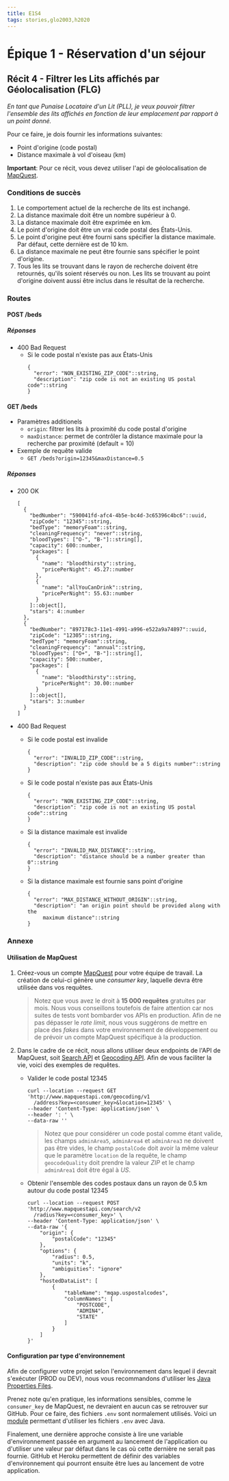 ```yaml
---
title: E1S4
tags: stories,glo2003,h2020
---
```


# Épique 1 - Réservation d'un séjour

## Récit 4 - Filtrer les Lits affichés par Géolocalisation (FLG)

_En tant que Punaise Locataire d'un Lit (PLL), je veux pouvoir filtrer l'ensemble des lits affichés en fonction de leur emplacement par rapport à un point donné._

Pour ce faire, je dois fournir les informations suivantes:

- Point d'origine (code postal)
- Distance maximale à vol d'oiseau (km)

**Important**: Pour ce récit, vous devez utiliser l'api de géolocalisation de [MapQuest](https://developer.mapquest.com/). 

### Conditions de succès

1. Le comportement actuel de la recherche de lits est inchangé.
1. La distance maximale doit être un nombre supérieur à 0. 
1. La distance maximale doit être exprimée en km.
1. Le point d'origine doit être un vrai code postal des États-Unis.
1. Le point d'origine peut être fourni sans spécifier la distance maximale. Par défaut, cette dernière est de 10 km. 
1. La distance maximale ne peut être fournie sans spécifier le point d'origine. 
1. Tous les lits se trouvant dans le rayon de recherche doivent être retournés, qu'ils soient réservés ou non. Les lits se trouvant au point d'origine doivent aussi être inclus dans le résultat de la recherche.

### Routes

#### POST /beds

##### Réponses

- 400 Bad Request
  - Si le code postal n'existe pas aux États-Unis
    ```{json}
    {
      "error": "NON_EXISTING_ZIP_CODE"::string,
      "description": "zip code is not an existing US postal code"::string
    }
    ```

#### GET /beds

- Paramètres additionels
  - `origin`: filtrer les lits à proximité du code postal d'origine
  - `maxDistance`: permet de contrôler la distance maximale pour la recherche par proximité (default = 10)
- Exemple de requête valide
  - `GET /beds?origin=12345&maxDistance=0.5`

##### Réponses

- 200 OK
  ```{json}
  [
    {
      "bedNumber": "590041fd-afc4-4b5e-bc4d-3c65396c4bc6"::uuid,
      "zipCode": "12345"::string,
      "bedType": "memoryFoam"::string,
      "cleaningFrequency": "never"::string,
      "bloodTypes": ["O-", "B-"]::string[],
      "capacity": 600::number,
      "packages": [
        {
          "name": "bloodthirsty"::string,
          "pricePerNight": 45.27::number
        },
        {
          "name": "allYouCanDrink"::string,
          "pricePerNight": 55.63::number
        }
      ]::object[],
      "stars": 4::number
    },
    {
      "bedNumber": "897178c3-11e1-4991-a996-e522a9a74897"::uuid,
      "zipCode": "12305"::string,
      "bedType": "memoryFoam"::string,
      "cleaningFrequency": "annual"::string,
      "bloodTypes": ["O+", "B-"]::string[],
      "capacity": 500::number,
      "packages": [
        {
          "name": "bloodthirsty"::string,
          "pricePerNight": 30.00::number
        }
      ]::object[],
      "stars": 3::number
    }
  ]
  ```
  
- 400 Bad Request
  - Si le code postal est invalide
    ```{json}
    {
      "error": "INVALID_ZIP_CODE"::string,
      "description": "zip code should be a 5 digits number"::string
    }
    ```
  - Si le code postal n'existe pas aux États-Unis
    ```{json}
    {
      "error": "NON_EXISTING_ZIP_CODE"::string,
      "description": "zip code is not an existing US postal code"::string
    }
    ```
  - Si la distance maximale est invalide
    ```{json}
    {
      "error": "INVALID_MAX_DISTANCE"::string,
      "description": "distance should be a number greater than 0"::string
    }
    ```
  - Si la distance maximale est fournie sans point d'origine
    ```{json}
    {
      "error": "MAX_DISTANCE_WITHOUT_ORIGIN"::string,
      "description": "an origin point should be provided along with the 
         maximum distance"::string
    }
    
### Annexe

#### Utilisation de MapQuest

1. Créez-vous un compte [MapQuest](https://developer.mapquest.com/) pour votre équipe de travail. La création de celui-ci génère une _consumer key_, laquelle devra être utilisée dans vos requêtes.

    > Notez que vous avez le droit à **15 000 requêtes** gratuites par mois. Nous vous conseillons toutefois de faire attention car nos suites de tests vont bombarder vos APIs en production. Afin de ne pas dépasser le *rate limit*, nous vous suggérons de mettre en place des *fakes* dans votre environnement de développement ou de prévoir un compte MapQuest spécifique à la production.

1. Dans le cadre de ce récit, nous allons utiliser deux endpoints de l'API de MapQuest, soit [Search API](https://developer.mapquest.com/documentation/search-api/v2/) et [Geocoding API](https://developer.mapquest.com/documentation/geocoding-api/). Afin de vous faciliter la vie, voici des exemples de requêtes.
    - Valider le code postal 12345
        ```{bash}
        curl --location --request GET 'http://www.mapquestapi.com/geocoding/v1
          /address?key=<consumer_key>&location=12345' \
        --header 'Content-Type: application/json' \
        --header ': ' \
        --data-raw ''
        ```
        > Notez que pour considérer un code postal comme étant valide, les champs `adminArea5`, `adminArea4` et `adminArea3` ne doivent pas être vides, le champ `postalCode` doit avoir la même valeur que le paramètre `location` de la requête, le champ `geocodeQuality` doit prendre la valeur *ZIP* et le champ `adminArea1` doit être égal à *US*.
    - Obtenir l'ensemble des codes postaux dans un rayon de 0.5 km autour du code postal 12345
        ```{bash}
        curl --location --request POST 'http://www.mapquestapi.com/search/v2
          /radius?key=<consumer_key>' \
        --header 'Content-Type: application/json' \
        --data-raw '{
            "origin": {
                "postalCode": "12345"
            },
            "options": {
                "radius": 0.5,
                "units": "k",
                "ambiguities": "ignore"
            },
            "hostedDataList": [
                {
                    "tableName": "mqap.uspostalcodes",
                    "columnNames": [
                        "POSTCODE",
                        "ADMIN4",
                        "STATE"
                    ]
                }
            ]
        }'
        ```

#### Configuration par type d'environnement

Afin de configurer votre projet selon l'environnement dans lequel il devrait s'exécuter (PROD ou DEV), nous vous recommandons d'utiliser les [Java Properties Files](https://crunchify.com/java-properties-file-how-to-read-config-properties-values-in-java/). 

Prenez note qu'en pratique, les informations sensibles, comme le `consumer_key` de MapQuest, ne devraient en aucun cas se retrouver sur GitHub. Pour ce faire, des fichiers `.env` sont normalement utilisés. Voici un [module](https://github.com/cdimascio/java-dotenv) permettant d'utiliser les fichiers `.env` avec Java. 

Finalement, une dernière approche consiste à lire une variable d'environnement passée en argument au lancement de l'application ou d'utiliser une valeur par défaut dans le cas où cette dernière ne serait pas fournie. GitHub et Heroku permettent de définir des variables d'environnement qui pourront ensuite être lues au lancement de votre application.
